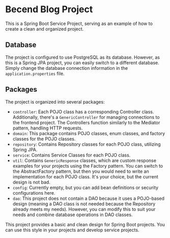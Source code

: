 # Becend Blog Project
This is a Spring Boot Service Project, serving as an example of how to create a clean and organized project.

## Database
The project is configured to use PostgreSQL as its database. However, as this is a Spring JPA project, you can easily switch to a different database. Simply change the database connection information in the `application.properties` file.

## Packages
The project is organized into several packages:

- `controller`: Each POJO class has a corresponding Controller class. Additionally, there's a `GenericController` for managing connections to the frontend project. The Controllers function similarly to the Mediator pattern, handling HTTP requests.
- `domain`: This package contains POJO classes, enum classes, and factory classes for the POJO classes.
- `repository`: Contains Repository classes for each POJO class, utilizing Spring JPA.
- `service`: Contains Service Classes for each POJO class.
- `util`: Contains `GenericResponse` classes, which are custom response examples for your projects using the Factory pattern. You can switch to the AbstractFactory pattern, but then you would need to write an implementation for each POJO class. It's your choice, but the current design is not bad.
- `config`: Currently empty, but you can add bean definitions or security configurations here.
- `dao`: This project does not contain a DAO because it uses a POJO-based design (meaning a DAO class is not needed because the Repository already meets my needs). However, you can modify this to suit your needs and combine database operations in DAO classes.

This project provides a basic and clean design for Spring Boot projects. You can use this style in your projects and develop service projects.







